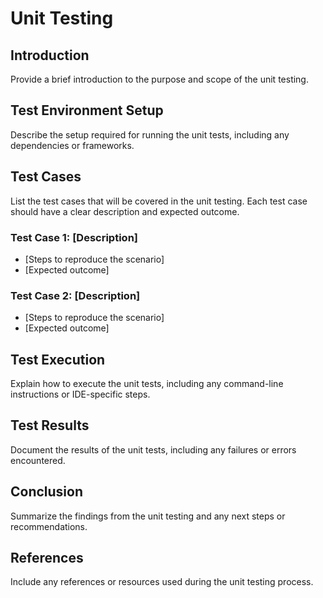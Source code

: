 # Unit Testing 

## Introduction
Provide a brief introduction to the purpose and scope of the unit testing.

## Test Environment Setup
Describe the setup required for running the unit tests, including any dependencies or frameworks.

## Test Cases
List the test cases that will be covered in the unit testing. Each test case should have a clear description and expected outcome.

### Test Case 1: [Description]
- [Steps to reproduce the scenario]
- [Expected outcome]

### Test Case 2: [Description]
- [Steps to reproduce the scenario]
- [Expected outcome]

## Test Execution
Explain how to execute the unit tests, including any command-line instructions or IDE-specific steps.

## Test Results
Document the results of the unit tests, including any failures or errors encountered.

## Conclusion
Summarize the findings from the unit testing and any next steps or recommendations.

## References
Include any references or resources used during the unit testing process.
